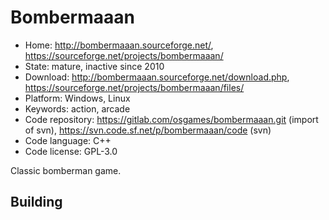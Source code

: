# Bombermaaan

- Home: http://bombermaaan.sourceforge.net/, https://sourceforge.net/projects/bombermaaan/
- State: mature, inactive since 2010
- Download: http://bombermaaan.sourceforge.net/download.php, https://sourceforge.net/projects/bombermaaan/files/
- Platform: Windows, Linux
- Keywords: action, arcade
- Code repository: https://gitlab.com/osgames/bombermaaan.git (import of svn), https://svn.code.sf.net/p/bombermaaan/code (svn)
- Code language: C++
- Code license: GPL-3.0

Classic bomberman game.

## Building
